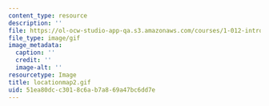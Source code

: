 ```yaml
---
content_type: resource
description: ''
file: https://ol-ocw-studio-app-qa.s3.amazonaws.com/courses/1-012-introduction-to-civil-engineering-design-spring-2002/51ea80dcc3018c6ab7a869a47bc6dd7e_locationmap2.gif
file_type: image/gif
image_metadata:
  caption: ''
  credit: ''
  image-alt: ''
resourcetype: Image
title: locationmap2.gif
uid: 51ea80dc-c301-8c6a-b7a8-69a47bc6dd7e
---
```

